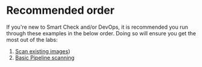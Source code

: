 # Recommended order

If you're new to Smart Check and/or DevOps, it is recommended you run through these examples in the below order. Doing so will ensure you get the most out of the labs:

1. [Scan existing images](https://github.com/OzNetNerd/Smart-Check-Pipeline-GitLab/tree/master/pipelines/scan-existing-images/))
2. [Basic Pipeline scanning]((https://github.com/OzNetNerd/Smart-Check-Pipeline-GitLab/tree/master/pipelines/basic-pipeline-scanning/))